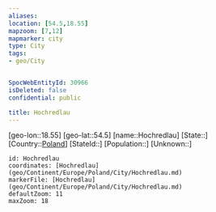 ```yaml
---
aliases: 
location: [54.5,18.55]
mapzoom: [7,12] 
mapmarker: city 
type: City
tags:
- geo/City


SpocWebEntityId: 30966
isDeleted: false
confidential: public

title: Hochredlau
---
```

[geo-lon::18.55]
[geo-lat::54.5]
[name::Hochredlau]
[State::]
[Country::[Poland](geo/Continent/Europe/Poland.md)]
[StateId::]
[Population::]
[Unknown::]


```leaflet
id: Hochredlau
coordinates: [Hochredlau](geo/Continent/Europe/Poland/City/Hochredlau.md)
markerFile: [Hochredlau](geo/Continent/Europe/Poland/City/Hochredlau.md)
defaultZoom: 11 
maxZoom: 18
```


